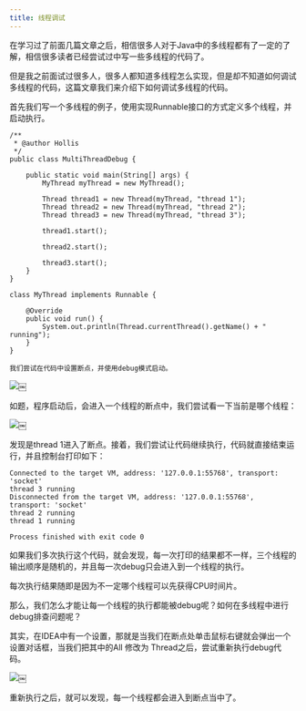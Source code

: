 ```yaml
---
title: 线程调试
---
```

在学习过了前面几篇文章之后，相信很多人对于Java中的多线程都有了一定的了解，相信很多读者已经尝试过中写一些多线程的代码了。

但是我之前面试过很多人，很多人都知道多线程怎么实现，但是却不知道如何调试多线程的代码，这篇文章我们来介绍下如何调试多线程的代码。

首先我们写一个多线程的例子，使用实现Runnable接口的方式定义多个线程，并启动执行。

    /**
     * @author Hollis
     */
    public class MultiThreadDebug {
    
        public static void main(String[] args) {
            MyThread myThread = new MyThread();
    
            Thread thread1 = new Thread(myThread, "thread 1");
            Thread thread2 = new Thread(myThread, "thread 2");
            Thread thread3 = new Thread(myThread, "thread 3");
    
            thread1.start();
    
            thread2.start();
    
            thread3.start();
        }
    }
    
    class MyThread implements Runnable {
    
        @Override
        public void run() {
            System.out.println(Thread.currentThread().getName() + " running");
        }
    }
    
    我们尝试在代码中设置断点，并使用debug模式启动。
    

![][1]￼

如题，程序启动后，会进入一个线程的断点中，我们尝试看一下当前是哪个线程：

![][2]￼

发现是thread 1进入了断点。接着，我们尝试让代码继续执行，代码就直接结束运行，并且控制台打印如下：

    Connected to the target VM, address: '127.0.0.1:55768', transport: 'socket'
    thread 3 running
    Disconnected from the target VM, address: '127.0.0.1:55768', transport: 'socket'
    thread 2 running
    thread 1 running
    
    Process finished with exit code 0
    

如果我们多次执行这个代码，就会发现，每一次打印的结果都不一样，三个线程的输出顺序是随机的，并且每一次debug只会进入到一个线程的执行。

每次执行结果随即是因为不一定哪个线程可以先获得CPU时间片。

那么，我们怎么才能让每一个线程的执行都能被debug呢？如何在多线程中进行debug排查问题呢？

其实，在IDEA中有一个设置，那就是当我们在断点处单击鼠标右键就会弹出一个设置对话框，当我们把其中的All 修改为 Thread之后，尝试重新执行debug代码。

![][3]￼

重新执行之后，就可以发现，每一个线程都会进入到断点当中了。

 [1]: https://www.hollischuang.com/wp-content/uploads/2020/11/16065562943648.jpg
 [2]: https://www.hollischuang.com/wp-content/uploads/2020/11/16065563249582.jpg
 [3]: https://www.hollischuang.com/wp-content/uploads/2020/11/16065565440571.jpg